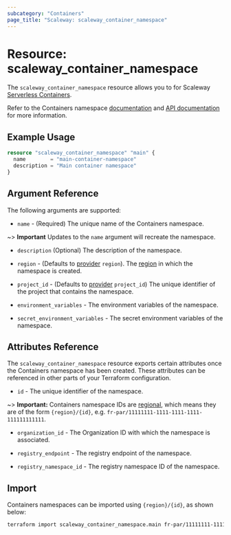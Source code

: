 ```yaml
---
subcategory: "Containers"
page_title: "Scaleway: scaleway_container_namespace"
---
```


# Resource: scaleway_container_namespace

The `scaleway_container_namespace` resource allows you to
for Scaleway [Serverless Containers](https://www.scaleway.com/en/docs/serverless/containers/).

Refer to the Containers namespace [documentation](https://www.scaleway.com/en/docs/serverless/containers/how-to/create-a-containers-namespace/) and [API documentation](https://www.scaleway.com/en/developers/api/serverless-containers/#path-namespaces-list-all-your-namespaces) for more information.

## Example Usage

```terraform
resource "scaleway_container_namespace" "main" {
  name        = "main-container-namespace"
  description = "Main container namespace"
}
```

## Argument Reference

The following arguments are supported:

- `name` - (Required) The unique name of the Containers namespace.

~> **Important** Updates to the `name` argument will recreate the namespace.

- `description` (Optional) The description of the namespace.

- `region` - (Defaults to [provider](../index.md#region) `region`). The [region](../guides/regions_and_zones.md#regions) in which the namespace is created.

- `project_id` - (Defaults to [provider](../index.md#project_id) `project_id`) The unique identifier of the project that contains the namespace.

- `environment_variables` - The environment variables of the namespace.

- `secret_environment_variables` - The secret environment variables of the namespace.

## Attributes Reference

The `scaleway_container_namespace` resource exports certain attributes once the Containers namespace has been created. These attributes can be referenced in other parts of your Terraform configuration.

- `id` - The unique identifier of the namespace.

~> **Important:** Containers namespace IDs are [regional](../guides/regions_and_zones.md#resource-ids), which means they are of the form `{region}/{id}`, e.g. `fr-par/11111111-1111-1111-1111-111111111111`.

- `organization_id` - The Organization ID with which the namespace is associated.

- `registry_endpoint` - The registry endpoint of the namespace.

- `registry_namespace_id` - The registry namespace ID of the namespace.

## Import

Containers namespaces can be imported using `{region}/{id}`, as shown below:

```bash
terraform import scaleway_container_namespace.main fr-par/11111111-1111-1111-1111-111111111111
```
